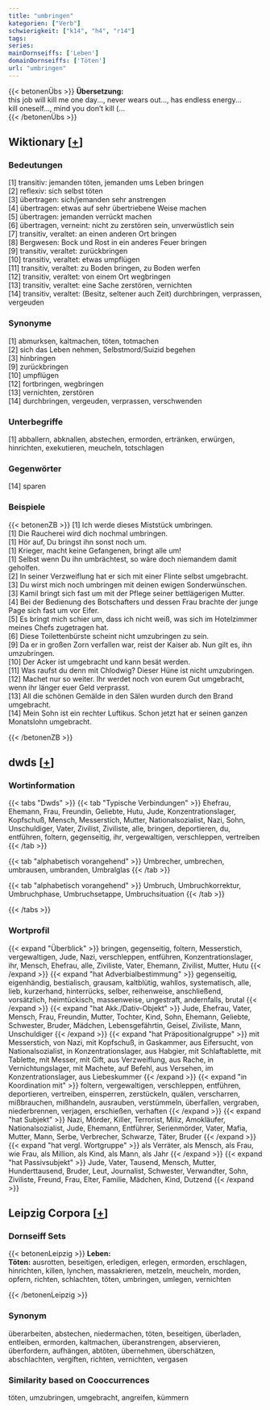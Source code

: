 ```yaml
---
title: "umbringen"
kategorien: ["Verb"]
schwierigkeit: ["k14", "h4", "r14"]
tags:
series:
mainDornseiffs: ['Leben']
domainDornseiffs: ['Töten']
url: "umbringen"
---
```


{{< betonenÜbs >}}
**Übersetzung:**  
this job will kill me one day..., never wears out..., has endless energy...  
kill oneself..., mind you don’t kill (...  
{{< /betonenÜbs >}}

## Wiktionary [[+](https://de.wiktionary.org/wiki/umbringen)]

### Bedeutungen
[1] transitiv: jemanden töten, jemanden ums Leben bringen  
[2] reflexiv: sich selbst töten  
[3] übertragen: sich/jemanden sehr anstrengen  
[4] übertragen: etwas auf sehr übertriebene Weise machen  
[5] übertragen: jemanden verrückt machen  
[6] übertragen, verneint: nicht zu zerstören sein, unverwüstlich sein  
[7] transitiv, veraltet: an einen anderen Ort bringen  
[8] Bergwesen: Bock und Rost in ein anderes Feuer bringen  
[9] transitiv, veraltet: zurückbringen  
[10] transitiv, veraltet: etwas umpflügen  
[11] transitiv, veraltet: zu Boden bringen, zu Boden werfen  
[12] transitiv, veraltet: von einem Ort wegbringen  
[13] transitiv, veraltet: eine Sache zerstören, vernichten  
[14] transitiv, veraltet: (Besitz, seltener auch Zeit) durchbringen, verprassen, vergeuden  

### Synonyme
[1] abmurksen, kaltmachen, töten, totmachen  
[2] sich das Leben nehmen, Selbstmord/Suizid begehen  
[3] hinbringen  
[9] zurückbringen  
[10] umpflügen  
[12] fortbringen, wegbringen  
[13] vernichten, zerstören  
[14] durchbringen, vergeuden, verprassen, verschwenden  

### Unterbegriffe
[1] abballern, abknallen, abstechen, ermorden, ertränken, erwürgen, hinrichten, exekutieren, meucheln, totschlagen  

### Gegenwörter
[14] sparen  

### Beispiele
{{< betonenZB >}}
[1] Ich werde dieses Miststück umbringen.  
[1] Die Raucherei wird dich nochmal umbringen.  
[1] Hör auf, Du bringst ihn sonst noch um.  
[1] Krieger, macht keine Gefangenen, bringt alle um!  
[1] Selbst wenn Du ihn umbrächtest, so wäre doch niemandem damit geholfen.  
[2] In seiner Verzweiflung hat er sich mit einer Flinte selbst umgebracht.  
[3] Du wirst mich noch umbringen mit deinen ewigen Sonderwünschen.  
[3] Kamil bringt sich fast um mit der Pflege seiner bettlägerigen Mutter.  
[4] Bei der Bedienung des Botschafters und dessen Frau brachte der junge Page sich fast um vor Eifer.  
[5] Es bringt mich schier um, dass ich nicht weiß, was sich im Hotelzimmer meines Chefs zugetragen hat.  
[6] Diese Toilettenbürste scheint nicht umzubringen zu sein.  
[9] Da er in großen Zorn verfallen war, reist der Kaiser ab. Nun gilt es, ihn umzubringen.  
[10] Der Acker ist umgebracht und kann besät werden.  
[11] Was raufst du denn mit Chlodwig? Dieser Hüne ist nicht umzubringen.  
[12] Machet nur so weiter. Ihr werdet noch von eurem Gut umgebracht, wenn ihr länger euer Geld verprasst.  
[13] All die schönen Gemälde in den Sälen wurden durch den Brand umgebracht.  
[14] Mein Sohn ist ein rechter Luftikus. Schon jetzt hat er seinen ganzen Monatslohn umgebracht.  

{{< /betonenZB >}}


## dwds [[+](https://www.dwds.de/wb/umbringen)]

### Wortinformation
{{< tabs "Dwds" >}}
{{< tab "Typische Verbindungen" >}}
Ehefrau, Ehemann, Frau, Freundin, Geliebte, Hutu, Jude, Konzentrationslager, Kopfschuß, Mensch, Messerstich, Mutter, Nationalsozialist, Nazi, Sohn, Unschuldiger, Vater, Zivilist, Ziviliste, alle, bringen, deportieren, du, entführen, foltern, gegenseitig, ihr, vergewaltigen, verschleppen, vertreiben
{{< /tab >}}

{{< tab "alphabetisch vorangehend" >}}
Umbrecher, umbrechen, umbrausen, umbranden, Umbralglas
{{< /tab >}}

{{< tab "alphabetisch vorangehend" >}}
Umbruch, Umbruchkorrektur, Umbruchphase, Umbruchsetappe, Umbruchsituation
{{< /tab >}}

{{< /tabs >}}

### Wortprofil
{{< expand "Überblick" >}} bringen, gegenseitig, foltern, Messerstich, vergewaltigen, Jude, Nazi, verschleppen, entführen, Konzentrationslager, ihr, Mensch, Ehefrau, alle, Ziviliste, Vater, Ehemann, Zivilist, Mutter, Hutu {{< /expand >}}
{{< expand "hat Adverbialbestimmung" >}} gegenseitig, eigenhändig, bestialisch, grausam, kaltblütig, wahllos, systematisch, alle, lieb, kurzerhand, hinterrücks, selber, reihenweise, anschließend, vorsätzlich, heimtückisch, massenweise, ungestraft, andernfalls, brutal {{< /expand >}}
{{< expand "hat Akk./Dativ-Objekt" >}} Jude, Ehefrau, Vater, Mensch, Frau, Freundin, Mutter, Tochter, Kind, Sohn, Ehemann, Geliebte, Schwester, Bruder, Mädchen, Lebensgefährtin, Geisel, Ziviliste, Mann, Unschuldiger {{< /expand >}}
{{< expand "hat Präpositionalgruppe" >}} mit Messerstich, von Nazi, mit Kopfschuß, in Gaskammer, aus Eifersucht, von Nationalsozialist, in Konzentrationslager, aus Habgier, mit Schlaftablette, mit Tablette, mit Messer, mit Gift, aus Verzweiflung, aus Rache, in Vernichtungslager, mit Machete, auf Befehl, aus Versehen, im Konzentrationslager, aus Liebeskummer {{< /expand >}}
{{< expand "in Koordination mit" >}} foltern, vergewaltigen, verschleppen, entführen, deportieren, vertreiben, einsperren, zerstückeln, quälen, verscharren, mißbrauchen, mißhandeln, ausrauben, verstümmeln, überfallen, vergraben, niederbrennen, verjagen, erschießen, verhaften {{< /expand >}}
{{< expand "hat Subjekt" >}} Nazi, Mörder, Killer, Terrorist, Miliz, Amokläufer, Nationalsozialist, Jude, Ehemann, Entführer, Serienmörder, Vater, Mafia, Mutter, Mann, Serbe, Verbrecher, Schwarze, Täter, Bruder {{< /expand >}}
{{< expand "hat vergl. Wortgruppe" >}} als Verräter, als Mensch, als Frau, wie Frau, als Million, als Kind, als Mann, als Jahr {{< /expand >}}
{{< expand "hat Passivsubjekt" >}} Jude, Vater, Tausend, Mensch, Mutter, Hunderttausend, Bruder, Leut, Journalist, Schwester, Verwandter, Sohn, Ziviliste, Freund, Frau, Elter, Familie, Mädchen, Kind, Dutzend {{< /expand >}}

## Leipzig Corpora [[+](https://corpora.uni-leipzig.de/en/res?word=umbringen&corpusId=deu_newscrawl-public_2018)]

### Dornseiff Sets
{{< betonenLeipzig >}}
**Leben:**  
**Töten:** ausrotten, beseitigen, erledigen, erlegen, ermorden, erschlagen, hinrichten, killen, lynchen, massakrieren, metzeln, meucheln, morden, opfern, richten, schlachten, töten, umbringen, umlegen, vernichten  

{{< /betonenLeipzig >}}

### Synonym
überarbeiten, abstechen, niedermachen, töten, beseitigen, überladen, entleiben, ermorden, kaltmachen, überanstrengen, abservieren, überfordern, aufhängen, abtöten, übernehmen, überschätzen, abschlachten, vergiften, richten, vernichten, vergasen


### Similarity based on Cooccurrences
töten, umzubringen, umgebracht, angreifen, kümmern

